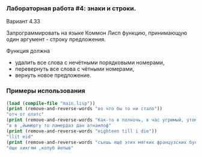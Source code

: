 ### Лабораторная работа #4: знаки и строки. ###

Вариант 4.33

Запрограммировать на языке Коммон Лисп функцию, принимающую один аргумент - строку предложения.

Функция должна
* удалить все слова с нечётными порядковыми номерами,
* перевернуть все слова с чётными номерами,
* вернуть новое предложение.


### Примеры использования ###
```lisp
(load (compile-file "main.lisp"))
(print (remove-and-reverse-words "во что бы то ни стало"))
"отч от олатс" 
(print (remove-and-reverse-words "Как-то в полночь, в час угрюмый, утомившись от раздумий, задремал я над страницей фолианта одного"))
"в в ,йымюргу то ламердаз дан атнаилоф" 
(print (remove-and-reverse-words "eighteen till i die"))
"llit eid" 
(print (remove-and-reverse-words "съешь ещё этих мягких французских булок, да выпей чаю"))
"ёще хикгям ,колуб йепыв"
```
